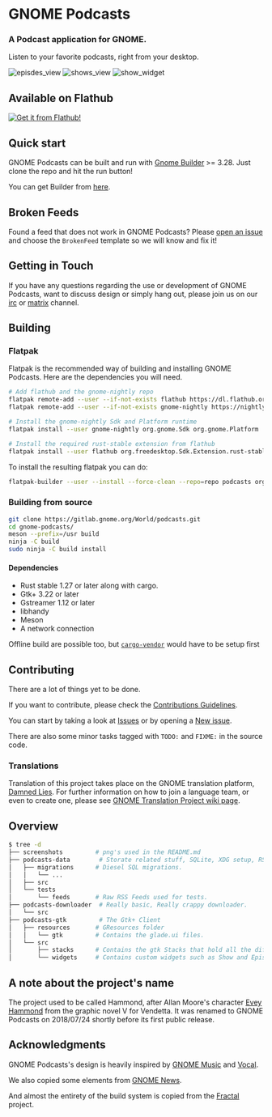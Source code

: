 # GNOME Podcasts

### A Podcast application for GNOME.
Listen to your favorite podcasts, right from your desktop.

![episdes_view](./screenshots/home_view.png)
![shows_view](./screenshots/shows_view.png)
![show_widget](./screenshots/show_widget.png)

## Available on Flathub

[![Get it from Flathub!](https://flathub.org/assets/badges/flathub-badge-en.svg)](https://flathub.org/apps/details/org.gnome.Podcasts)

## Quick start

GNOME Podcasts can be built and run with [Gnome Builder][builder] >= 3.28.
Just clone the repo and hit the run button!

You can get Builder from [here][get_builder].

## Broken Feeds

Found a feed that does not work in GNOME Podcasts?
Please [open an issue][new_issue] and choose the `BrokenFeed` template so we will know and fix it!

## Getting in Touch

If you have any questions regarding the use or development of GNOME Podcasts,
want to discuss design or simply hang out, please join us on our [irc][irc] or [matrix][matrix] channel.

## Building

### Flatpak

Flatpak is the recommended way of building and installing GNOME Podcasts.
Here are the dependencies you will need.

```sh
# Add flathub and the gnome-nightly repo
flatpak remote-add --user --if-not-exists flathub https://dl.flathub.org/repo/flathub.flatpakrepo
flatpak remote-add --user --if-not-exists gnome-nightly https://nightly.gnome.org/gnome-nightly.flatpakrepo

# Install the gnome-nightly Sdk and Platform runtime
flatpak install --user gnome-nightly org.gnome.Sdk org.gnome.Platform

# Install the required rust-stable extension from flathub
flatpak install --user flathub org.freedesktop.Sdk.Extension.rust-stable//19.08
```

To install the resulting flatpak you can do:

```bash
flatpak-builder --user --install --force-clean --repo=repo podcasts org.gnome.Podcasts.json
```

### Building from source

```sh
git clone https://gitlab.gnome.org/World/podcasts.git
cd gnome-podcasts/
meson --prefix=/usr build
ninja -C build
sudo ninja -C build install
```

#### Dependencies

* Rust stable 1.27 or later along with cargo.
* Gtk+ 3.22 or later
* Gstreamer 1.12 or later
* libhandy
* Meson
* A network connection

Offline build are possible too, but [`cargo-vendor`][vendor] would have to be setup first

## Contributing

There are a lot of things yet to be done.

If you want to contribute, please check the [Contributions Guidelines][contribution-guidelines].

You can start by taking a look at [Issues][issues] or by opening a [New issue][new_issue].

There are also some minor tasks tagged with `TODO:` and `FIXME:` in the source code.

[contribution-guidelines]: https://gitlab.gnome.org/World/podcasts/blob/master/CONTRIBUTING.md

### Translations

Translation of this project takes place on the GNOME translation platform,
[Damned Lies](https://l10n.gnome.org/module/podcasts). For further
information on how to join a language team, or even to create one, please see
[GNOME Translation Project wiki page](https://wiki.gnome.org/TranslationProject).


## Overview

```sh
$ tree -d
├── screenshots         # png's used in the README.md
├── podcasts-data        # Storate related stuff, SQLite, XDG setup, RSS Parser.
│   ├── migrations      # Diesel SQL migrations.
│   │   └── ...
│   ├── src
│   └── tests
│       └── feeds       # Raw RSS Feeds used for tests.
├── podcasts-downloader  # Really basic, Really crappy downloader.
│   └── src
├── podcasts-gtk         # The Gtk+ Client
│   ├── resources       # GResources folder
│   │   └── gtk         # Contains the glade.ui files.
│   └── src
│       ├── stacks      # Contains the gtk Stacks that hold all the different views.
│       └── widgets     # Contains custom widgets such as Show and Episode.
```

## A note about the project's name

The project used to be called Hammond, after Allan Moore's character [Evey Hammond][hammond] from the graphic novel V for Vendetta.
It was renamed to GNOME Podcasts on 2018/07/24 shortly before its first public release.

## Acknowledgments

GNOME Podcasts's design is heavily inspired by [GNOME Music][music] and [Vocal][vocal].

We also copied some elements from [GNOME News][news].

And almost the entirety of the build system is copied from the [Fractal][fractal] project.

[vendor]: https://github.com/alexcrichton/cargo-vendor
[irc]: irc://irc.gnome.org/#hammond
[matrix]: https://matrix.to/#/#gnome-podcasts:matrix.org
[flatpak_setup]: https://flatpak.org/setup/
[music]: https://wiki.gnome.org/Design/Apps/Music
[vocal]: http://vocalproject.net/
[news]: https://wiki.gnome.org/Design/Apps/Potential/News
[fractal]: https://gitlab.gnome.org/World/fractal
[hammond]: https://en.wikipedia.org/wiki/Evey_Hammond
[issues]: https://gitlab.gnome.org/World/podcasts/issues
[new_issue]: https://gitlab.gnome.org/World/podcasts/issues/new
[builder]: https://wiki.gnome.org/Apps/Builder
[get_builder]: https://wiki.gnome.org/Apps/Builder/Downloads
